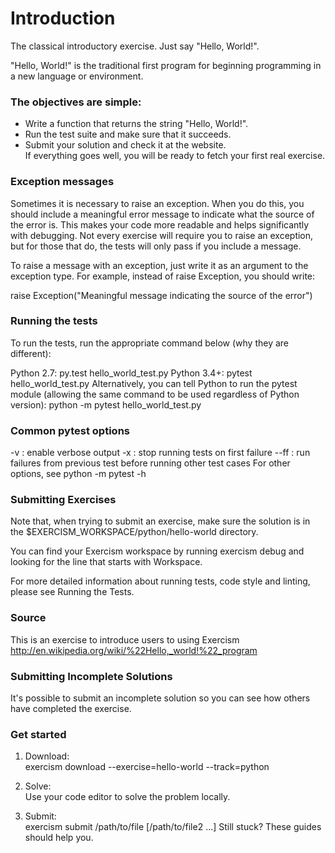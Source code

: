 # Introduction
The classical introductory exercise. Just say "Hello, World!".

"Hello, World!" is the traditional first program for beginning programming in a new language or environment.

### The objectives are simple:

- Write a function that returns the string "Hello, World!".<br/>
- Run the test suite and make sure that it succeeds.<br/>
- Submit your solution and check it at the website.<br/>
If everything goes well, you will be ready to fetch your first real exercise.

### Exception messages
Sometimes it is necessary to raise an exception. When you do this, you should include a meaningful error message to indicate what the source of the error is. This makes your code more readable and helps significantly with debugging. Not every exercise will require you to raise an exception, but for those that do, the tests will only pass if you include a message.

To raise a message with an exception, just write it as an argument to the exception type. For example, instead of raise Exception, you should write:

raise Exception("Meaningful message indicating the source of the error")

### Running the tests
To run the tests, run the appropriate command below (why they are different):

Python 2.7: py.test hello_world_test.py
Python 3.4+: pytest hello_world_test.py
Alternatively, you can tell Python to run the pytest module (allowing the same command to be used regardless of Python version): python -m pytest hello_world_test.py

### Common pytest options
-v : enable verbose output
-x : stop running tests on first failure
--ff : run failures from previous test before running other test cases
For other options, see python -m pytest -h

### Submitting Exercises
Note that, when trying to submit an exercise, make sure the solution is in the $EXERCISM_WORKSPACE/python/hello-world directory.

You can find your Exercism workspace by running exercism debug and looking for the line that starts with Workspace.

For more detailed information about running tests, code style and linting, please see Running the Tests.

### Source
This is an exercise to introduce users to using Exercism http://en.wikipedia.org/wiki/%22Hello,_world!%22_program

### Submitting Incomplete Solutions
It's possible to submit an incomplete solution so you can see how others have completed the exercise.

### Get started

1. Download:<br/>
exercism download --exercise=hello-world --track=python

2. Solve:<br/>
Use your code editor to solve the problem locally.

3. Submit:<br/>
exercism submit /path/to/file [/path/to/file2 ...]
Still stuck?
These guides should help you.


